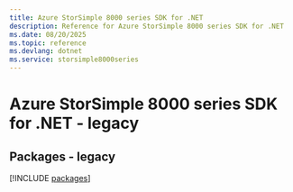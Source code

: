 ```yaml
---
title: Azure StorSimple 8000 series SDK for .NET
description: Reference for Azure StorSimple 8000 series SDK for .NET
ms.date: 08/20/2025
ms.topic: reference
ms.devlang: dotnet
ms.service: storsimple8000series
---
```

# Azure StorSimple 8000 series SDK for .NET - legacy
## Packages - legacy
[!INCLUDE [packages](storsimple-8000-series-index.md)]